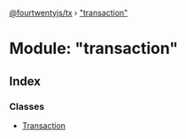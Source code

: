 [@fourtwentyjs/tx](../README.md) › ["transaction"](_transaction_.md)

# Module: "transaction"

## Index

### Classes

* [Transaction](../classes/_transaction_.transaction.md)
